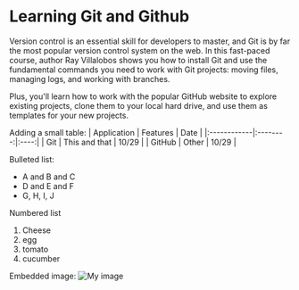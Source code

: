 # Learning Git and Github

Version control is an essential skill for developers to master, and Git is by far the most popular version control system on the web. In this fast-paced course, author Ray Villalobos shows you how to install Git and use the fundamental commands you need to work with Git projects: moving files, managing logs, and working with branches.

Plus, you'll learn how to work with the popular GitHub website to explore existing projects, clone them to your local hard drive, and use them as templates for your new projects.

Adding a small table:
| Application | Features | Date |
|:------------|:--------:|:----:|
| Git | This and that | 10/29 |
| GitHub | Other | 10/29 |

Bulleted list:
- A and B and C
- D and E and F
- G, H, I, J

Numbered list
1. Cheese
2. egg
3. tomato
4. cucumber

Embedded image:
![My image](https://unsplash.com/photos/a-painting-of-apples-hanging-from-a-tree-branch-YrxU-GwcyFE)

